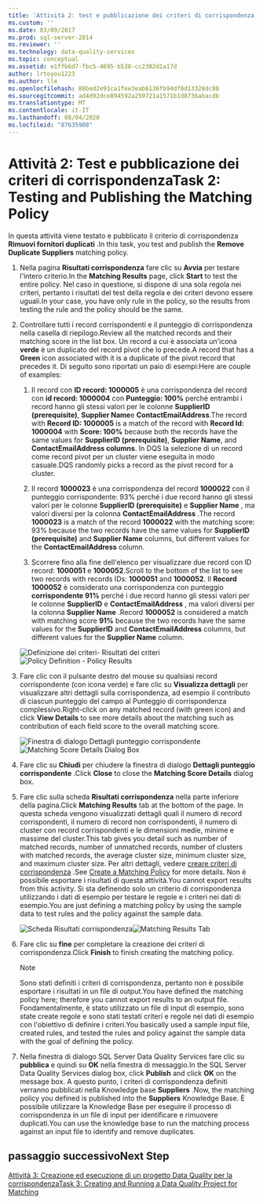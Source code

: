 ```yaml
---
title: 'Attività 2: test e pubblicazione dei criteri di corrispondenza | Microsoft Docs'
ms.custom: ''
ms.date: 03/09/2017
ms.prod: sql-server-2014
ms.reviewer: ''
ms.technology: data-quality-services
ms.topic: conceptual
ms.assetid: e1ffb6d7-fbc5-4695-b538-cc2302d1a17d
author: lrtoyou1223
ms.author: lle
ms.openlocfilehash: 88bed2e91ca1fee3eab6136fb94df0d13328dc80
ms.sourcegitcommit: ad4d92dce894592a259721a1571b1d8736abacdb
ms.translationtype: MT
ms.contentlocale: it-IT
ms.lasthandoff: 08/04/2020
ms.locfileid: "87635908"
---
```

# <a name="task-2-testing-and-publishing-the-matching-policy"></a><span data-ttu-id="e6ef9-102">Attività 2: Test e pubblicazione dei criteri di corrispondenza</span><span class="sxs-lookup"><span data-stu-id="e6ef9-102">Task 2: Testing and Publishing the Matching Policy</span></span>
  <span data-ttu-id="e6ef9-103">In questa attività viene testato e pubblicato il criterio di corrispondenza **Rimuovi fornitori duplicati** .</span><span class="sxs-lookup"><span data-stu-id="e6ef9-103">In this task, you test and publish the **Remove Duplicate Suppliers** matching policy.</span></span>  
  
1.  <span data-ttu-id="e6ef9-104">Nella pagina **Risultati corrispondenza** fare clic su **Avvia** per testare l'intero criterio.</span><span class="sxs-lookup"><span data-stu-id="e6ef9-104">In the **Matching Results** page, click **Start** to test the entire policy.</span></span> <span data-ttu-id="e6ef9-105">Nel caso in questione, si dispone di una sola regola nei criteri, pertanto i risultati del test della regola e dei criteri devono essere uguali.</span><span class="sxs-lookup"><span data-stu-id="e6ef9-105">In your case, you have only rule in the policy, so the results from testing the rule and the policy should be the same.</span></span>  
  
2.  <span data-ttu-id="e6ef9-106">Controllare tutti i record corrispondenti e il punteggio di corrispondenza nella casella di riepilogo.</span><span class="sxs-lookup"><span data-stu-id="e6ef9-106">Review all the matched records and their matching score in the list box.</span></span> <span data-ttu-id="e6ef9-107">Un record a cui è associata un'icona **verde** è un duplicato del record pivot che lo precede.</span><span class="sxs-lookup"><span data-stu-id="e6ef9-107">A record that has a **Green** icon associated with it is a duplicate of the pivot record that precedes it.</span></span> <span data-ttu-id="e6ef9-108">Di seguito sono riportati un paio di esempi:</span><span class="sxs-lookup"><span data-stu-id="e6ef9-108">Here are couple of examples:</span></span>  
  
    1.  <span data-ttu-id="e6ef9-109">Il record con **ID record: 1000005** è una corrispondenza del record con **id record: 1000004** con **Punteggio: 100%** perché entrambi i record hanno gli stessi valori per le colonne **SupplierID (prerequisite)**, **Supplier Name**e **ContactEmailAddress**.</span><span class="sxs-lookup"><span data-stu-id="e6ef9-109">The record with **Record ID: 1000005** is a match of the record with **Record Id: 1000004** with **Score: 100%** because both the records have the same values for **SupplierID (prerequisite)**, **Supplier Name**, and **ContactEmailAddress columns**.</span></span> <span data-ttu-id="e6ef9-110">In DQS la selezione di un record come record pivot per un cluster viene eseguita in modo casuale.</span><span class="sxs-lookup"><span data-stu-id="e6ef9-110">DQS randomly picks a record as the pivot record for a cluster.</span></span>  
  
    2.  <span data-ttu-id="e6ef9-111">Il record **1000023** è una corrispondenza del record **1000022** con il punteggio corrispondente: 93% perché i due record hanno gli stessi valori per le colonne **SupplierID (prerequisite)** e **Supplier Name** , ma valori diversi per la colonna **ContactEmailAddress** .</span><span class="sxs-lookup"><span data-stu-id="e6ef9-111">The record **1000023** is a match of the record **1000022** with the matching score: 93% because the two records have the same values for **SupplierID (prerequisite)** and **Supplier Name** columns, but different values for the **ContactEmailAddress** column.</span></span>  
  
    3.  <span data-ttu-id="e6ef9-112">Scorrere fino alla fine dell'elenco per visualizzare due record con ID record: **1000051** e **1000052**.</span><span class="sxs-lookup"><span data-stu-id="e6ef9-112">Scroll to the bottom of the list to see two records with records IDs: **1000051** and **1000052**.</span></span> <span data-ttu-id="e6ef9-113">Il **Record 1000052** è considerato una corrispondenza con punteggio **corrispondente 91%** perché i due record hanno gli stessi valori per le colonne **SupplierID** e **ContactEmailAddress** , ma valori diversi per la colonna **Supplier Name** .</span><span class="sxs-lookup"><span data-stu-id="e6ef9-113">Record **1000052** is considered a match with matching score **91%** because the two records have the same values for the **SupplierID** and **ContactEmailAddress** columns, but different values for the **Supplier Name** column.</span></span>  
  
     <span data-ttu-id="e6ef9-114">![Definizione dei criteri- Risultati dei criteri](../../2014/tutorials/media/et-testingandpublishingthematchingpolicy-01.jpg "Definizione dei criteri- Risultati dei criteri")</span><span class="sxs-lookup"><span data-stu-id="e6ef9-114">![Policy Definition - Policy Results](../../2014/tutorials/media/et-testingandpublishingthematchingpolicy-01.jpg "Policy Definition - Policy Results")</span></span>  
  
3.  <span data-ttu-id="e6ef9-115">Fare clic con il pulsante destro del mouse su qualsiasi record corrispondente (con icona verde) e fare clic su **Visualizza dettagli** per visualizzare altri dettagli sulla corrispondenza, ad esempio il contributo di ciascun punteggio del campo al Punteggio di corrispondenza complessivo.</span><span class="sxs-lookup"><span data-stu-id="e6ef9-115">Right-click on any matched record (with green icon) and click **View Details** to see more details about the matching such as contribution of each field score to the overall matching score.</span></span>  
  
     <span data-ttu-id="e6ef9-116">![Finestra di dialogo Dettagli punteggio corrispondente](../../2014/tutorials/media/et-testingandpublishingthematchingpolicy-02.jpg "Finestra di dialogo Dettagli punteggio corrispondente")</span><span class="sxs-lookup"><span data-stu-id="e6ef9-116">![Matching Score Details Dialog Box](../../2014/tutorials/media/et-testingandpublishingthematchingpolicy-02.jpg "Matching Score Details Dialog Box")</span></span>  
  
4.  <span data-ttu-id="e6ef9-117">Fare clic su **Chiudi** per chiudere la finestra di dialogo **Dettagli punteggio corrispondente** .</span><span class="sxs-lookup"><span data-stu-id="e6ef9-117">Click **Close** to close the **Matching Score Details** dialog box.</span></span>  
  
5.  <span data-ttu-id="e6ef9-118">Fare clic sulla scheda **Risultati corrispondenza** nella parte inferiore della pagina.</span><span class="sxs-lookup"><span data-stu-id="e6ef9-118">Click **Matching Results** tab at the bottom of the page.</span></span> <span data-ttu-id="e6ef9-119">In questa scheda vengono visualizzati dettagli quali il numero di record corrispondenti, il numero di record non corrispondenti, il numero di cluster con record corrispondenti e le dimensioni medie, minime e massime del cluster.</span><span class="sxs-lookup"><span data-stu-id="e6ef9-119">This tab gives you detail such as number of matched records, number of unmatched records, number of clusters with matched records, the average cluster size, minimum cluster size, and maximum cluster size.</span></span> <span data-ttu-id="e6ef9-120">Per altri dettagli, vedere [creare criteri di corrispondenza](https://msdn.microsoft.com/library/hh270290.aspx) .</span><span class="sxs-lookup"><span data-stu-id="e6ef9-120">See [Create a Matching Policy](https://msdn.microsoft.com/library/hh270290.aspx) for more details.</span></span> <span data-ttu-id="e6ef9-121">Non è possibile esportare i risultati di questa attività.</span><span class="sxs-lookup"><span data-stu-id="e6ef9-121">You cannot export results from this activity.</span></span> <span data-ttu-id="e6ef9-122">Si sta definendo solo un criterio di corrispondenza utilizzando i dati di esempio per testare le regole e i criteri nei dati di esempio.</span><span class="sxs-lookup"><span data-stu-id="e6ef9-122">You are just defining a matching policy by using the sample data to test rules and the policy against the sample data.</span></span>  
  
     <span data-ttu-id="e6ef9-123">![Scheda Risultati corrispondenza](../../2014/tutorials/media/et-testingandpublishingthematchingpolicy-03.jpg "Scheda Risultati corrispondenza")</span><span class="sxs-lookup"><span data-stu-id="e6ef9-123">![Matching Results Tab](../../2014/tutorials/media/et-testingandpublishingthematchingpolicy-03.jpg "Matching Results Tab")</span></span>  
  
6.  <span data-ttu-id="e6ef9-124">Fare clic su **fine** per completare la creazione dei criteri di corrispondenza.</span><span class="sxs-lookup"><span data-stu-id="e6ef9-124">Click **Finish** to finish creating the matching policy.</span></span>  
  
    > [!NOTE]  
    >  <span data-ttu-id="e6ef9-125">Sono stati definiti i criteri di corrispondenza, pertanto non è possibile esportare i risultati in un file di output.</span><span class="sxs-lookup"><span data-stu-id="e6ef9-125">You have defined the matching policy here; therefore you cannot export results to an output file.</span></span> <span data-ttu-id="e6ef9-126">Fondamentalmente, è stato utilizzato un file di input di esempio, sono state create regole e sono stati testati criteri e regole nei dati di esempio con l'obiettivo di definire i criteri.</span><span class="sxs-lookup"><span data-stu-id="e6ef9-126">You basically used a sample input file, created rules, and tested the rules and policy against the sample data with the goal of defining the policy.</span></span>  
  
7.  <span data-ttu-id="e6ef9-127">Nella finestra di dialogo SQL Server Data Quality Services fare clic su **pubblica** e quindi su **OK** nella finestra di messaggio.</span><span class="sxs-lookup"><span data-stu-id="e6ef9-127">In the SQL Server Data Quality Services dialog box, click **Publish** and click **OK** on the message box.</span></span> <span data-ttu-id="e6ef9-128">A questo punto, i criteri di corrispondenza definiti verranno pubblicati nella Knowledge base **Suppliers** .</span><span class="sxs-lookup"><span data-stu-id="e6ef9-128">Now, the matching policy you defined is published into the **Suppliers** Knowledge Base.</span></span> <span data-ttu-id="e6ef9-129">È possibile utilizzare la Knowledge Base per eseguire il processo di corrispondenza in un file di input per identificare e rimuovere duplicati.</span><span class="sxs-lookup"><span data-stu-id="e6ef9-129">You can use the knowledge base to run the matching process against an input file to identify and remove duplicates.</span></span>  
  
## <a name="next-step"></a><span data-ttu-id="e6ef9-130">passaggio successivo</span><span class="sxs-lookup"><span data-stu-id="e6ef9-130">Next Step</span></span>  
 [<span data-ttu-id="e6ef9-131">Attività 3: Creazione ed esecuzione di un progetto Data Quality per la corrispondenza</span><span class="sxs-lookup"><span data-stu-id="e6ef9-131">Task 3: Creating and Running a Data Quality Project for Matching</span></span>](../../2014/tutorials/task-3-creating-and-running-a-data-quality-project-for-matching.md)  
  
  
